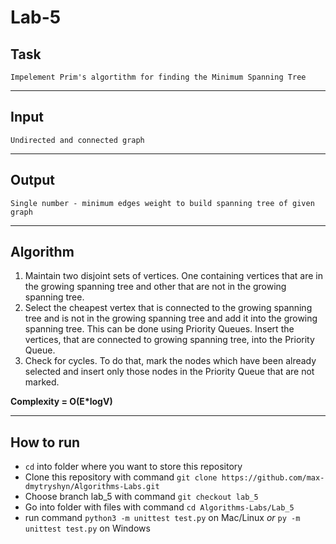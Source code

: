 # Lab-5


## Task
    Impelement Prim's algortithm for finding the Minimum Spanning Tree
---

## Input
    Undirected and connected graph
---

## Output
    Single number - minimum edges weight to build spanning tree of given graph
---

## Algorithm
1. Maintain two disjoint sets of vertices. One containing vertices that are in the growing spanning tree and other that 
are not in the growing spanning tree.
2. Select the cheapest vertex that is connected to the growing spanning tree and is not in the growing spanning tree and
 add it into the growing spanning tree. This can be done using Priority Queues. Insert the vertices, that are connected to growing spanning tree, into the Priority Queue.
3. Check for cycles. To do that, mark the nodes which have been already selected and insert only those nodes in the 
Priority Queue that are not marked.

<b>Complexity = O(E*logV)</b>
 
---

## How to run
  + `cd` into folder where you want to store this repository
  + Clone this repository with command `git clone https://github.com/max-dmytryshyn/Algorithms-Labs.git`
  + Choose branch lab_5 with command `git checkout lab_5`
  + Go into folder with files with command `cd Algorithms-Labs/Lab_5`
  + run command `python3 -m unittest test.py` on Mac/Linux *or* `py -m unittest test.py` on Windows 
